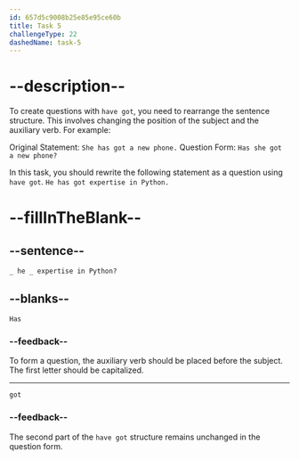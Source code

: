 ```yaml
---
id: 657d5c9008b25e85e95ce60b
title: Task 5
challengeType: 22
dashedName: task-5
---
```


# --description--

To create questions with `have got`, you need to rearrange the sentence structure. This involves changing the position of the subject and the auxiliary verb. For example:

Original Statement: `She has got a new phone.` Question Form: `Has she got a new phone?`

In this task, you should rewrite the following statement as a question using `have got`. `He has got expertise in Python.`

# --fillInTheBlank--

## --sentence--

`_ he _ expertise in Python?`

## --blanks--

`Has`

### --feedback--

To form a question, the auxiliary verb should be placed before the subject. The first letter should be capitalized.

---

`got`

### --feedback--

The second part of the `have got` structure remains unchanged in the question form.
